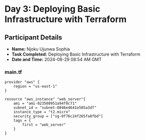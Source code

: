 # Day 3: Deploying Basic Infrastructure with Terraform

## Participant Details

- **Name:** Njoku Ujunwa Sophia
- **Task Completed:** Deploying Basic Infrastructure with Terraform
- **Date and Time:** 2024-08-29 08:54 AM GMT

### main.tf

```
provider "aws" {
    region = "us-east-1"
}

resource "aws_instance" "web_server"{
    ami = "ami-023508951a94f0c71"
    subnet_id = "subnet-0846e4641e585a3df"
    instance_type = "t2.micro"
    security_group = ["sg-0f76c24f265fa8fbd"]
    tags = {
        first = "web_server"
    }
}
```
